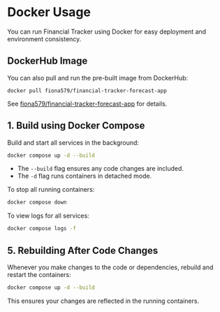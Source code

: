 
# Docker Usage

You can run Financial Tracker using Docker for easy deployment and environment consistency.

## DockerHub Image

You can also pull and run the pre-built image from DockerHub:

```
docker pull fiona579/financial-tracker-forecast-app
```

See [fiona579/financial-tracker-forecast-app](https://hub.docker.com/r/fiona579/financial-tracker-forecast-app) for details.

## 1. Build using Docker Compose

Build and start all services in the background:

```sh
docker compose up -d --build
```

- The `--build` flag ensures any code changes are included.
- The `-d` flag runs containers in detached mode.

To stop all running containers:

```sh
docker compose down
```

To view logs for all services:

```sh
docker compose logs -f
```

## 5. Rebuilding After Code Changes

Whenever you make changes to the code or dependencies, rebuild and restart the containers:

```sh
docker compose up -d --build
```

This ensures your changes are reflected in the running containers.